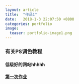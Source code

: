 ```yaml
---
layout: article
title:  "作品1"
date:   2018-1-3 22:07:50 +0800
categories: portfolio
image:
  teaser: portfolio-image1.png
---
```

### 有关PS调色教程

#### 低级好的网站hhhhh
#### [第一次作业](https://Shuyi-Ho.github.io/portfolio/homework)